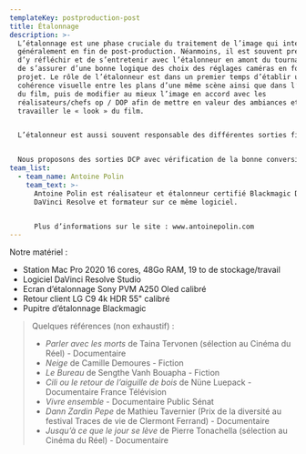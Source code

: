 ```yaml
---
templateKey: postproduction-post
title: Étalonnage
description: >-
  L’étalonnage est une phase cruciale du traitement de l’image qui intervient
  généralement en fin de post-production. Néanmoins, il est souvent préférable
  d’y réfléchir et de s’entretenir avec l’étalonneur en amont du tournage afin
  de s’assurer d’une bonne logique des choix des réglages caméras en fonction du
  projet. Le rôle de l’étalonneur est dans un premier temps d’établir une
  cohérence visuelle entre les plans d’une même scène ainsi que dans l’entièreté
  du film, puis de modifier au mieux l’image en accord avec les
  réalisateurs/chefs op / DOP afin de mettre en valeur des ambiances et
  travailler le « look » du film.


  L’étalonneur est aussi souvent responsable des différentes sorties finales (Web, TV, DCP, Masters…)


  Nous proposons des sorties DCP avec vérification de la bonne conversion dans l’espace couleur DCI P3.
team_list:
  - team_name: Antoine Polin
    team_text: >-
      Antoine Polin est réalisateur et étalonneur certifié Blackmagic Design sur
      DaVinci Resolve et formateur sur ce même logiciel. 


      Plus d’informations sur le site : www.antoinepolin.com
---
```

Notre matériel :

* Station Mac Pro 2020 16 cores, 48Go RAM, 19 to de stockage/travail
* Logiciel DaVinci Resolve Studio
* Ecran d’étalonnage Sony PVM A250 Oled calibré
* Retour client LG C9 4k HDR 55" calibré
* Pupitre d’étalonnage Blackmagic

> Quelques références (non exhaustif) :
>
> * *Parler avec les morts* de Taina Tervonen (sélection au Cinéma du Réel) - Documentaire
> * *Neige* de Camille Demoures - Fiction
> * *Le Bureau* de Sengthe Vanh Bouapha - Fiction
> * *Cili ou le retour de l’aiguille de bois* de Nüne Luepack - Documentaire France Télévision
> * *Vivre ensemble* - Documentaire Public Sénat
> * *Dann Zardin Pepe* de Mathieu Tavernier (Prix de la diversité au festival Traces de vie de Clermont Ferrand) - Documentaire
> * *Jusqu’à ce que le jour se lève* de Pierre Tonachella (sélection au Cinéma du Réel) - Documentaire